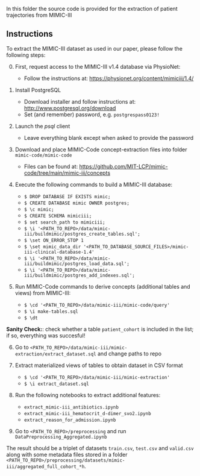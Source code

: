 In this folder the source code is provided for the extraction of patient trajectories from MIMIC-III

## Instructions
To extract the MIMIC-III dataset as used in our paper, please follow the following steps:

0. First, request access to the MIMIC-III v1.4 database via PhysioNet: 
    - Follow the instructions at: https://physionet.org/content/mimiciii/1.4/

1. Install PostgreSQL 
    -  Download installer and follow instructions at: http://www.postgresql.org/download
    -  Set (and remember) password, e.g. `postgrespass0123!`

2. Launch the *psql* client
    - Leave everything blank except when asked to provide the password
    
3. Download and place MIMIC-Code concept-extraction files into folder `mimic-code/mimic-code`
    - Files can be found at: https://github.com/MIT-LCP/mimic-code/tree/main/mimic-iii/concepts

4. Execute the following commands to build a MIMIC-III database:
   - `$ DROP DATABASE IF EXISTS mimic;`
   - `$ CREATE DATABASE mimic OWNER postgres;`
   - `$ \c mimic;`
   - `$ CREATE SCHEMA mimiciii;`
   - `$ set search_path to mimiciii;`
   - `$ \i '<PATH_TO_REPO>/data/mimic-iii/buildmimic/postgres_create_tables.sql';`
   - `$ \set ON_ERROR_STOP 1`
   - `$ \set mimic_data_dir '<PATH_TO_DATABASE_SOURCE_FILES>/mimic-iii-clinical-database-1.4'`
   - `$ \i '<PATH_TO_REPO>/data/mimic-iii/buildmimic/postgres_load_data.sql';`
   - `$ \i '<PATH_TO_REPO>/data/mimic-iii/buildmimic/postgres_add_indexes.sql';`

5. Run MIMIC-Code commands to derive concepts (additional tables and views) from MIMIC-III:
   - `$ \cd '<PATH_TO_REPO>/data/mimic-iii/mimic-code/query'`
   - `$ \i make-tables.sql`
   - `$ \dt`

**Sanity Check:**: check whether a table `patient_cohort` is included in the list; if so, everything was succesful!

6. Go to `<PATH_TO_REPO>/data/mimic-iii/mimic-extraction/extract_dataset.sql` and change paths to repo

7. Extract materialized views of tables to obtain dataset in CSV format
   - `$ \cd '<PATH_TO_REPO>/data/mimic-iii/mimic-extraction'`
   - `$ \i extract_dataset.sql`

8. Run the following notebooks to extract additional features:
   - `extract_mimic-iii_antibiotics.ipynb`
   - `extract_mimic-iii_hematocrit_d-dimer_svo2.ipynb`
   - `extract_reason_for_admission.ipynb`
   
9. Go to `<PATH_TO_REPO>/preprocessing` and run `DataPreprocessing_Aggregated.ipynb`

The result should be a triplet of datasets `train.csv`, `test.csv` and `valid.csv` along with some metadata files stored in a folder `<PATH_TO_REPO>/preprocessing/datasets/mimic-iii/aggregated_full_cohort_*h`.
    
    
